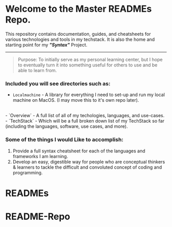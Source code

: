 # Welcome to the Master READMEs Repo. 
This repository contains documentation, guides, and cheatsheets for various technologies and tools in my techstack.
It is also the home and starting point for my __*"Syntax"*__ Project.
________________________
> Purpose:
To initially serve as my personal learning center, but I hope to eventually turn it into something useful for others to use and be able to learn from. 

### Included you will see directories such as:
- `Localmachine` - A library for everything I need to set-up and run my local machine on MacOS. (I may move this to it's own repo later).
<br/> 
- `Overview` - A full list of all of my techologies, languages, and use-cases.
<br/>
- `TechStack` - Which will be a full broken down list of my TechStack so far (including the languages, software, use cases, and more).

### Some of the things I would Like to accomplish:
1. Provide a full syntax cheatsheet for each of the languages and frameworks I am learning.
2. Develop an easy, digestible way for people who are conceptual thinkers & learners to tackle the difficult and convoluted concept of coding and programming.
# READMEs
# README-Repo
